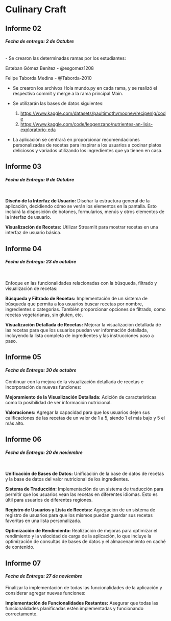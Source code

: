 # Culinary Craft

## Informe 02
#### *Fecha de entrega: 2 de Octubre*
<br>
 - Se crearon las determinadas ramas por los estudiantes:

Esteban Gómez Benítez - @esgomez1208

Felipe Taborda Medina - @Taborda-2010

 - Se crearon los archivos Hola mundo.py en cada rama, y se realizó el respectivo commit y merge a la rama principal Main.

 - Se utilizarán las bases de datos siguientes:
   1. https://www.kaggle.com/datasets/paultimothymooney/recipenlg/code
   2. https://www.kaggle.com/code/leogenzano/nutrientes-an-lisis-exploratorio-eda
  
 - La aplicación se centrará en proporcionar recomendaciones personalizadas de recetas para inspirar a los usuarios a cocinar platos deliciosos y variados utilizando los ingredientes que ya tienen en casa.


## Informe 03
#### *Fecha de Entrega: 9 de Octubre*
<br>

**Diseño de la Interfaz de Usuario:** Diseñar la estructura general de la aplicación, decidiendo cómo se verán los elementos en la pantalla. Esto incluirá la disposición de botones, formularios, menús y otros elementos de la interfaz de usuario.

**Visualización de Recetas:** Utilizar Streamlit para mostrar recetas en una interfaz de usuario básica.

## Informe 04
#### *Fecha de Entrega: 23 de octubre*
<br>

Enfoque en las funcionalidades relacionadas con la búsqueda, filtrado y visualización de recetas:

**Búsqueda y Filtrado de Recetas:** Implementación de un sistema de búsqueda que permita a los usuarios buscar recetas por nombre, ingredientes o categorías. También proporcionar opciones de filtrado, como recetas vegetarianas, sin gluten, etc.

**Visualización Detallada de Recetas:** Mejorar la visualización detallada de las recetas para que los usuarios puedan ver información detallada, incluyendo la lista completa de ingredientes y las instrucciones paso a paso.


## Informe 05
#### *Fecha de Entrega: 30 de octubre*

Continuar con la mejora de la visualización detallada de recetas e incorporación de nuevas funciones:

**Mejoramiento de la Visualización Detallada:** Adición de características como la posibilidad de ver información nutricional.

**Valoraciones:** Agregar la capacidad para que los usuarios dejen sus calificaciones de las recetas de un valor de 1 a 5, siendo 1 el más bajo y 5 el más alto.


## Informe 06
#### *Fecha de Entrega: 20 de noviembre*
<br>

**Unificación de Bases de Datos:** Unificación de la base de datos de recetas y la base de datos del valor nutricional de los ingredientes.

**Sistema de Traducción:** Implementación de un sistema de traducción para permitir que los usuarios vean las recetas en diferentes idiomas. Esto es últil para usuarios de diferentes regiones.

**Registro de Usuarios y Lista de Recetas:** Agregación de un sistema de registro de usuarios para que los mismos puedan guardar sus recetas favoritas en una lista personalizada.

**Optimización de Rendimiento:** Realización de mejoras para optimizar el rendimiento y la velocidad de carga de la aplicación, lo que incluye la optimización de consultas de bases de datos y el almacenamiento en caché de contenido.


## Informe 07
#### *Fecha de Entrega: 27 de noviembre*

Finalizar la implementación de todas las funcionalidades de la aplicación y considerar agregar nuevas funciones:

**Implementación de Funcionalidades Restantes:** Asegurar que todas las funcionalidades planificadas estén implementadas y funcionando correctamente.

